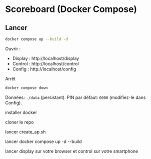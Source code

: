 # Scoreboard (Docker Compose)

## Lancer
```bash
docker compose up --build -d
```
Ouvrir :
- Display  : http://localhost/display
- Control  : http://localhost/control
- Config   : http://localhost/config

Arrêt
```bash
docker compose down
```
Données: `./data` (persistant). PIN par défaut: `0000` (modifiez-le dans Config).


installer docker

cloner le repo 

lancer create_ap.sh

lancer docker compose up -d --build

lancer display sur votre browser et control sur votre smartphone 
